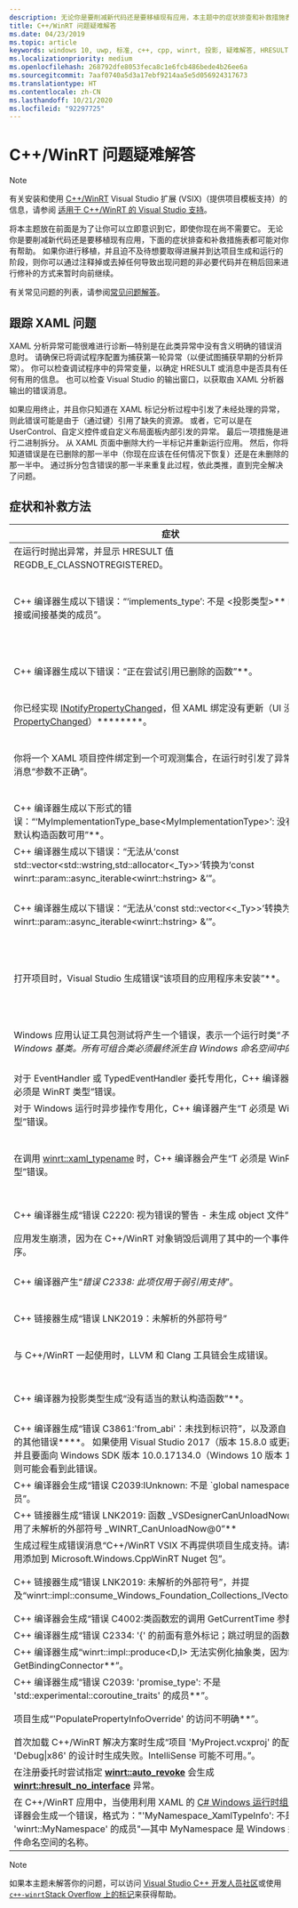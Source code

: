 ```yaml
---
description: 无论你是要削减新代码还是要移植现有应用，本主题中的症状排查和补救措施表都可能对你有帮助。
title: C++/WinRT 问题疑难解答
ms.date: 04/23/2019
ms.topic: article
keywords: windows 10, uwp, 标准, c++, cpp, winrt, 投影, 疑难解答, HRESULT, 错误
ms.localizationpriority: medium
ms.openlocfilehash: 268792dfe8053feca8c1e6fcb486bede4b26ee6a
ms.sourcegitcommit: 7aaf0740a5d3a17ebf9214aa5e5d056924317673
ms.translationtype: HT
ms.contentlocale: zh-CN
ms.lasthandoff: 10/21/2020
ms.locfileid: "92297725"
---
```

# <a name="troubleshooting-cwinrt-issues"></a>C++/WinRT 问题疑难解答

> [!NOTE]
> 有关安装和使用 [C++/WinRT](./intro-to-using-cpp-with-winrt.md) Visual Studio 扩展 (VSIX)（提供项目模板支持）的信息，请参阅 [适用于 C++/WinRT 的 Visual Studio 支持](intro-to-using-cpp-with-winrt.md#visual-studio-support-for-cwinrt-xaml-the-vsix-extension-and-the-nuget-package)。

将本主题放在前面是为了让你可以立即意识到它，即使你现在尚不需要它。 无论你是要削减新代码还是要移植现有应用，下面的症状排查和补救措施表都可能对你有帮助。 如果你进行移植，并且迫不及待想要取得进展并到达项目生成和运行的阶段，则你可以通过注释掉或去掉任何导致出现问题的非必要代码并在稍后回来进行修补的方式来暂时向前继续。

有关常见问题的列表，请参阅[常见问题解答](faq.md)。

## <a name="tracking-down-xaml-issues"></a>跟踪 XAML 问题
XAML 分析异常可能很难进行诊断&mdash;特别是在此类异常中没有含义明确的错误消息时。 请确保已将调试程序配置为捕获第一轮异常（以便试图捕获早期的分析异常）。 你可以检查调试程序中的异常变量，以确定 HRESULT 或消息中是否具有任何有用的信息。 也可以检查 Visual Studio 的输出窗口，以获取由 XAML 分析器输出的错误消息。

如果应用终止，并且你只知道在 XAML 标记分析过程中引发了未经处理的异常，则此错误可能是由于（通过键）引用了缺失的资源。 或者，它可以是在 UserControl、自定义控件或自定义布局面板内部引发的异常。 最后一项措施是进行二进制拆分。 从 XAML 页面中删除大约一半标记并重新运行应用。 然后，你将知道错误是在已删除的那一半中（你现在应该在任何情况下恢复）还是在未删除的那一半中。 通过拆分包含错误的那一半来重复此过程，依此类推，直到完全解决了问题。

## <a name="symptoms-and-remedies"></a>症状和补救方法
| 症状 | 纠正方法 |
|---------|--------|
| 在运行时抛出异常，并显示 HRESULT 值 REGDB_E_CLASSNOTREGISTERED。 | 请参阅[为什么会收到“类未注册”异常？](faq.md#why-am-i-getting-a-class-not-registered-exception)。 |
| C++ 编译器生成以下错误：“‘implements_type’: 不是 &lt;投影类型&gt;** 的任何直接或间接基类的成员”。 | 使用实现类型的未限定命名空间的名称（例如“MyRuntimeClass”）来调用“make”时，如果没有包括该类型的标头，就会出现此错误********。 编译器会将“MyRuntimeClass”解释为投影类型****。 解决办法是包括实现类型的标头（例如 `MyRuntimeClass.h`）。 |
| C++ 编译器生成以下错误：“正在尝试引用已删除的函数”**。 | 调用“make”并且你作为模板参数传递的实现类型具有 `= delete` 默认构造函数时，就会出现此错误****。 编辑实现类型的标头文件并将 `= delete` 更改为 `= default`。 你还可以为运行时类添加一个构造函数到 IDL 中。 |
| 你已经实现 [INotifyPropertyChanged](/uwp/api/windows.ui.xaml.data.inotifypropertychanged)，但 XAML 绑定没有更新（UI 没有订阅 [PropertyChanged](/uwp/api/windows.ui.xaml.data.inotifypropertychanged.PropertyChanged)）********。 | 请记得在 XAML 标记中的绑定表达式上设置 `Mode=OneWay`（或 TwoWay）。 请参阅 [XAML 控件；绑定到 C++/WinRT 属性](binding-property.md)。 |
| 你将一个 XAML 项目控件绑定到一个可观测集合，在运行时引发了异常并显示消息“参数不正确”。 | 在 IDL 和实现中，将任何可观测的集合声明为“Windows.Foundation.Collections.IVector<IInspectable>”****。 但返回一个实现“Windows.Foundation.Collections.IObservableVector<T>”（其中的 T 是元素类型）的对象****。 请参阅 [XAML 项目控件；绑定到 C++/WinRT 集合](binding-collection.md)。  |
| C++ 编译器生成以下形式的错误：“‘MyImplementationType_base&lt;MyImplementationType&gt;’: 没有适当的默认构造函数可用”**。|从具有特殊构造函数的类型派生时会出现此错误。 派生类型的构造函数需要传递基类型的构造函数所需的参数。 有关工作示例，请参阅[从具有特殊构造函数的类型派生](author-apis.md#deriving-from-a-type-that-has-a-non-default-constructor)。|
| C++ 编译器生成以下错误：“无法从‘const std::vector&lt;std::wstring,std::allocator&lt;_Ty&gt;&gt;’转换为‘const winrt::param::async_iterable&lt;winrt::hstring&gt; &’”。|将 std::wstring 的 std::vector 传递给需要一个集合的 Windows 运行时 API 时，将会出现此错误。 有关更多信息，请参阅[标准 C++ 数据类型和 C++/WinRT](std-cpp-data-types.md)。|
| C++ 编译器生成以下错误：“无法从‘const std::vector&lt;&lt;_Ty&gt;&gt;’转换为‘const winrt::param::async_iterable&lt;winrt::hstring&gt; &’”。|将 winrt::hstring 的 std::vector 传递给需要一个集合的异步 Windows 运行时 API 时，如果没有将相应的矢量复制或移动到异步被调用方，就会出现此错误。 有关更多信息，请参阅[标准 C++ 数据类型和 C++/WinRT](std-cpp-data-types.md)。|
| 打开项目时，Visual Studio 生成错误“该项目的应用程序未安装”**。|需要从 Visual Studio 的“新建项目”对话框中安装“用于 C++ 开发的 Windows 通用工具”（如果你尚未这样做的话）********。 如果上述方法未能解决问题，则项目可能依赖于 C++/WinRT Visual Studio Extension (VSIX)（请参阅 [Visual Studio 对于 C++/WinRT 的支持](intro-to-using-cpp-with-winrt.md#visual-studio-support-for-cwinrt-xaml-the-vsix-extension-and-the-nuget-package)）。|
| Windows 应用认证工具包测试将产生一个错误，表示一个运行时类“*不是派生自 Windows 基类。所有可组合类必须最终派生自 Windows 命名空间中的类型*”。|从基类派生的任何运行时类（在应用程序中声明）都称为可组合类**。 可组合类的最终基类必须是源自 Windows.* 命名空间的类型；例如，[Windows.UI.Xaml.DependencyObject](/uwp/api/windows.ui.xaml.dependencyobject)****。 有关更多详细信息，请参阅 [XAML 控件；绑定到 C++/WinRT 属性](binding-property.md)。|
| 对于 EventHandler 或 TypedEventHandler 委托专用化，C++ 编译器产生“T 必须是 WinRT 类型”错误。|请考虑改为使用“winrt::delegate&lt;…T&gt;”****。 请参阅 [在 C++/WinRT 中创作事件](author-events.md)。|
| 对于 Windows 运行时异步操作专用化，C++ 编译器产生“T 必须是 WinRT 类型”错误。|请考虑改为返回并行模式库 (PPL) [任务](/cpp/parallel/concrt/reference/task-class)****。 请参阅[并发操作和异步操作](concurrency.md)。|
| 在调用 [winrt::xaml_typename](/uwp/cpp-ref-for-winrt/xaml-typename) 时，C++ 编译器会产生“T 必须是 WinRT 类型”错误。|请将投影类型与 winrt::xaml_typename 配合使用（例如，使用 BgLabelControlApp::BgLabelControl），而不是实现类型（例如，不要使用 BgLabelControlApp::implementation::BgLabelControl）  。 请参阅 [XAML 自定义（模板化）控件](xaml-cust-ctrl.md)。|
| C++ 编译器生成“错误 C2220: 视为错误的警告 - 未生成 object 文件”**。|更正警告，或者将“C/C++” > “常规” > “将警告视为错误”设置为“否(/WX-)”   。|
| 应用发生崩溃，因为在 C++/WinRT 对象销毁后调用了其中的一个事件处理程序。|请参阅[使用事件处理委托安全访问该指针](weak-references.md#safely-accessing-the-this-pointer-with-an-event-handling-delegate)**。|
| C++ 编译器产生“*错误 C2338: 此项仅用于弱引用支持*”。|你请求针对某个类型的弱引用，该类型将“winrt::no_weak_ref”标记结构作为模板参数传递给其基类****。 请参阅[选择退出弱引用支持](weak-references.md#opting-out-of-weak-reference-support)|
| C++ 链接器生成“错误 LNK2019：未解析的外部符号”|请参阅[为什么链接器会提供“LNK2019：未解析的外部符号”错误？](faq.md#why-is-the-linker-giving-me-a-lnk2019-unresolved-external-symbol-error)。|
| 与 C++/WinRT 一起使用时，LLVM 和 Clang 工具链会生成错误。|我们不支持适用于 C++/WinRT 的 LLVM 和 Clang 工具链，但是如果你想模拟如何在内部使用它，则可尝试进行实验，如[是否可以结合使用 C++/WinRT 和 LLVM/Clang 进行编译？](faq.md#can-i-use-llvmclang-to-compile-with-cwinrt)中所述。|
| C++ 编译器为投影类型生成“没有适当的默认构造函数”**。 | 如果试图延迟运行时类对象的初始化，或者在同一个项目中使用和实现运行时类，则需要调用 **std::nullptr_t** 构造函数。 有关详细信息，请参阅[通过 C++/WinRT 使用 API](consume-apis.md)。 |
| C++ 编译器生成“错误 C3861:'from_abi'：未找到标识符”，以及源自 base.h 的其他错误****。 如果使用 Visual Studio 2017（版本 15.8.0 或更高版本），并且要面向 Windows SDK 版本 10.0.17134.0（Windows 10 版本 1803），则可能会看到此错误。 | 要么定位 Windows SDK 的更新（更符合）版本，要么设置项目属性“C/C++” > “语言” > “一致性模式： 否”（此外，如果“/permissive-”出现在“其他选项”下的项目属性“C/C++” > “语言” > “命令行”中，将其删除）     。 |
| C++ 编译器会生成“错误 C2039:IUnknown: 不是 \`global namespace 的成员”。 | 请参阅[如何将 C++/WinRT 项目重新定位到更高版本的 Windows SDK](news.md#how-to-retarget-your-cwinrt-project-to-a-later-version-of-the-windows-sdk)。 |
| C++ 链接器生成“错误 LNK2019: 函数 _VSDesignerCanUnloadNow@0 中引用了未解析的外部符号 _WINRT_CanUnloadNow@0”** | 请参阅[如何将 C++/WinRT 项目重新定位到更高版本的 Windows SDK](news.md#how-to-retarget-your-cwinrt-project-to-a-later-version-of-the-windows-sdk)。 |
| 生成过程生成错误消息“C++/WinRT VSIX 不再提供项目生成支持。请将项目引用添加到 Microsoft.Windows.CppWinRT Nuget 包”。 | 请在项目中安装 **Microsoft.Windows.CppWinRT** NuGet 包。 有关详细信息，请参阅[早期版本的 VSIX 扩展](intro-to-using-cpp-with-winrt.md#earlier-versions-of-the-vsix-extension)。 |
| C++ 链接器生成“错误 LNK2019: 未解析的外部符号”，并提及“winrt::impl::consume_Windows_Foundation_Collections_IVector”****。 | 从 [C++/WinRT 2.0](news.md#news-and-changes-in-cwinrt-20) 开始，如果在 Windows 运行时集合上使用基于范围的 `for`，那么现在需要 `#include <winrt/Windows.Foundation.Collections.h>`。 |
| C++ 编译器会生成“错误 C4002:类函数宏的调用 GetCurrentTime 参数太多”。 | 请参阅[如何使用 GetCurrentTime 和/或 TRY 解析多义性？](faq.md#how-do-i-resolve-ambiguities-with-getcurrenttime-andor-try)。 |
| C++ 编译器生成“错误 C2334: '{' 的前面有意外标记；跳过明显的函数体”**。 | 请参阅[如何使用 GetCurrentTime 和/或 TRY 解析多义性？](faq.md#how-do-i-resolve-ambiguities-with-getcurrenttime-andor-try)。 |
| C++ 编译器生成“winrt::impl::produce&lt;D,I&gt; 无法实例化抽象类，因为缺少 GetBindingConnector**”。 | 你需要 `#include <winrt/Windows.UI.Xaml.Markup.h>`。 |
| C++ 编译器生成“错误 C2039: 'promise_type': 不是 'std::experimental::coroutine_traits<void>' 的成员**”。 | 协同例程需要返回异步操作对象或 **winrt::fire_and_forget**。 请参阅[并发操作和异步操作](concurrency.md)。 |
| 项目生成“'PopulatePropertyInfoOverride' 的访问不明确**”。 | 在 IDL 中声明一个基类，同时在 XAML 标记中声明一个不同的基类时，可能发生此错误。 |
| 首次加载 C++/WinRT 解决方案时生成“项目 'MyProject.vcxproj' 的配置 'Debug\|x86' 的设计时生成失败。IntelliSense 可能不可用。”。 | 在首次生成后，此 IntelliSense 问题会解决。 |
| 在注册委托时尝试指定 [**winrt::auto_revoke**](/uwp/cpp-ref-for-winrt/auto-revoke-t) 会生成 [**winrt::hresult_no_interface**](/uwp/cpp-ref-for-winrt/error-handling/hresult-no-interface) 异常。 | 请参阅[如果“自动撤销”委托无法注册](handle-events.md#if-your-auto-revoke-delegate-fails-to-register)。 |
|在 C++/WinRT 应用中，当使用利用 XAML 的 [C# Windows 运行时组件](../winrt-components/creating-windows-runtime-components-in-csharp-and-visual-basic.md)时，编译器会生成一个错误，格式为："'MyNamespace_XamlTypeInfo': 不是 'winrt::MyNamespace' 的成员"&mdash;其中 MyNamespace 是 Windows 运行时组件命名空间的名称。 | 在 C++/WinRT 应用中的 `pch.h` 中，根据需要添加 `#include <winrt/MyNamespace.MyNamespace_XamlTypeInfo.h>`&mdash; 来替换 MyNamespace。 |

> [!NOTE]
> 如果本主题未解答你的问题，可以访问 [Visual Studio C++ 开发人员社区](https://developercommunity.visualstudio.com/spaces/62/index.html)或使用 [`c++-winrt`Stack Overflow 上的标记](https://stackoverflow.com/questions/tagged/c%2b%2b-winrt)来获得帮助。